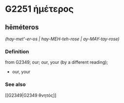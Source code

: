 # G2251 ἡμέτερος

## hēméteros

_(hay-met'-er-os | hay-MEH-teh-rose | ay-MAY-tay-rose)_

### Definition

from G2349; our; our, your (by a different reading); 

- our, your

### See also

[[G2349|G2349 θνητός]]
